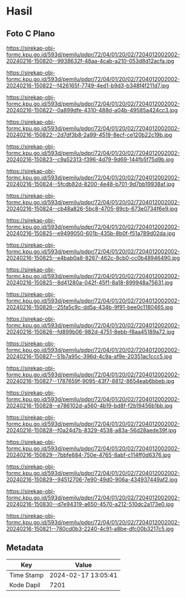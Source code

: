 # Hasil

## Foto C Plano

https://sirekap-obj-formc.kpu.go.id/593d/pemilu/pdpr/72/04/01/20/02/7204012002002-20240216-150820--9938632f-48aa-4cab-a210-053d8d12acfa.jpg

https://sirekap-obj-formc.kpu.go.id/593d/pemilu/pdpr/72/04/01/20/02/7204012002002-20240216-150822--f426165f-7749-4ed1-b9d3-b348f4f211d7.jpg

https://sirekap-obj-formc.kpu.go.id/593d/pemilu/pdpr/72/04/01/20/02/7204012002002-20240216-150822--0a899dfe-4310-488d-a04b-49585a424cc3.jpg

https://sirekap-obj-formc.kpu.go.id/593d/pemilu/pdpr/72/04/01/20/02/7204012002002-20240216-150822--2d7df3b8-2a99-4519-8ecf-ce120b22c19b.jpg

https://sirekap-obj-formc.kpu.go.id/593d/pemilu/pdpr/72/04/01/20/02/7204012002002-20240216-150823--c9a52313-f396-4d79-9d69-144fb5f75d9b.jpg

https://sirekap-obj-formc.kpu.go.id/593d/pemilu/pdpr/72/04/01/20/02/7204012002002-20240216-150824--5fcdb82d-8200-4e48-b701-9d7bb19938af.jpg

https://sirekap-obj-formc.kpu.go.id/593d/pemilu/pdpr/72/04/01/20/02/7204012002002-20240216-150824--cb48a826-5bc8-4705-89cb-673e0734f6e9.jpg

https://sirekap-obj-formc.kpu.go.id/593d/pemilu/pdpr/72/04/01/20/02/7204012002002-20240216-150825--e9499050-601b-435b-8b0f-f51a789d02da.jpg

https://sirekap-obj-formc.kpu.go.id/593d/pemilu/pdpr/72/04/01/20/02/7204012002002-20240216-150825--e4bab0a8-8267-462c-8cb0-cc0b48946490.jpg

https://sirekap-obj-formc.kpu.go.id/593d/pemilu/pdpr/72/04/01/20/02/7204012002002-20240216-150825--8d41280a-042f-45f1-8a18-899948a75631.jpg

https://sirekap-obj-formc.kpu.go.id/593d/pemilu/pdpr/72/04/01/20/02/7204012002002-20240216-150826--25fa5c9c-dd5a-434b-9f91-bee0c1180465.jpg

https://sirekap-obj-formc.kpu.go.id/593d/pemilu/pdpr/72/04/01/20/02/7204012002002-20240216-150826--fd899b06-982d-4751-8ebb-f8aa45189a72.jpg

https://sirekap-obj-formc.kpu.go.id/593d/pemilu/pdpr/72/04/01/20/02/7204012002002-20240216-150827--51b7a95c-396d-4c9a-af9e-20351ac1ccc5.jpg

https://sirekap-obj-formc.kpu.go.id/593d/pemilu/pdpr/72/04/01/20/02/7204012002002-20240216-150827--1787659f-9095-43f7-8812-8654eab6bbeb.jpg

https://sirekap-obj-formc.kpu.go.id/593d/pemilu/pdpr/72/04/01/20/02/7204012002002-20240216-150828--e786102d-a560-4b19-bd8f-f2b19456b1bb.jpg

https://sirekap-obj-formc.kpu.go.id/593d/pemilu/pdpr/72/04/01/20/02/7204012002002-20240216-150828--f0a24d7b-8329-4538-a83a-56d28aede39f.jpg

https://sirekap-obj-formc.kpu.go.id/593d/pemilu/pdpr/72/04/01/20/02/7204012002002-20240216-150829--7bbfe684-750e-4765-8abf-c114ff0d6376.jpg

https://sirekap-obj-formc.kpu.go.id/593d/pemilu/pdpr/72/04/01/20/02/7204012002002-20240216-150829--94512706-7e90-49d0-906a-434937449af2.jpg

https://sirekap-obj-formc.kpu.go.id/593d/pemilu/pdpr/72/04/01/20/02/7204012002002-20240216-150830--d7e94319-a650-4570-a212-510dc2a173e0.jpg

https://sirekap-obj-formc.kpu.go.id/593d/pemilu/pdpr/72/04/01/20/02/7204012002002-20240216-150821--780cd0b3-2240-4c91-a8be-dfc00b3217c5.jpg


## Metadata

| Key        | Value               |
| ---------- | ------------------- |
| Time Stamp | 2024-02-17 13:05:41 |
| Kode Dapil | 7201                |



